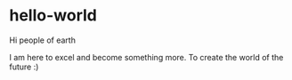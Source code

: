# hello-world
Hi people of earth

I am here to excel and become something more. To create the world of the future :)
